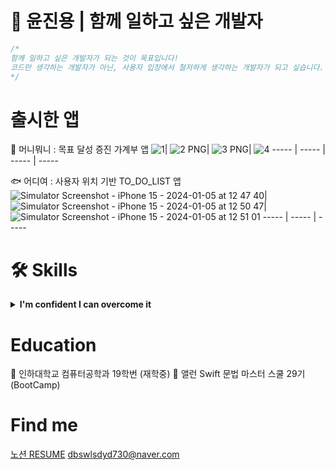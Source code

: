 # 🍎 윤진용 | 함께 일하고 싶은 개발자

```swift
/*
함께 일하고 싶은 개발자가 되는 것이 목표입니다!
코드만 생각하는 개발자가 아닌, 사용자 입장에서 철저하게 생각하는 개발자가 되고 싶습니다.
*/
```

# 출시한 앱
🐽 머니뭐니 : 목표 달성 증진 가계부 앱
![1](https://github.com/jinyongyun/WHAT_IS_MONEY_IOS/assets/102133961/55e6c970-c982-497f-bec8-b80f9c39f44f)| ![2 PNG](https://github.com/jinyongyun/WHAT_IS_MONEY_IOS/assets/102133961/a3242b64-592b-4e98-92ae-ee063fce2698)| ![3 PNG](https://github.com/jinyongyun/WHAT_IS_MONEY_IOS/assets/102133961/521ba961-3b76-4ce5-a2ad-d0b3278be9e5)| ![4](https://github.com/jinyongyun/WHAT_IS_MONEY_IOS/assets/102133961/69466445-b233-411c-a048-44404b3893a8)
----- | ----- | ----- | ----- 

🐟 어디여 : 사용자 위치 기반 TO_DO_LIST 앱
![Simulator Screenshot - iPhone 15 - 2024-01-05 at 12 47 40](https://github.com/jinyongyun/Eodiyeo/assets/102133961/ca2619e5-c5a8-4a8b-bff4-0425dcba654d)| ![Simulator Screenshot - iPhone 15 - 2024-01-05 at 12 50 47](https://github.com/jinyongyun/Eodiyeo/assets/102133961/37a8d501-86cc-459d-9ce2-6c8b60f3d200)| ![Simulator Screenshot - iPhone 15 - 2024-01-05 at 12 51 01](https://github.com/jinyongyun/Eodiyeo/assets/102133961/7bcf7802-c637-42a8-ad5b-c344f0cb4345)
----- | ----- | ----- 



# 🛠  Skills
<details>
<summary><b>I'm confident I can overcome it</b></summary>
  <br>
<div markdown="1">

**Swift**

- Swift의 기본 문법을 이해하고 사용합니다.
- 동기 / 비동기 처리와 GCD(Grand Central Dispatch)를 이해하고 있습니다.
- ARC 작동 방식을 이해하고 있습니다.
- 에러처리, 네트워킹, 제네릭 문법에 대해 이해하고 사용합니다.

**iOS / UIKit**

- 2개의 앱 출시를 진행한 경험이 있습니다.
- AutoLayout을 활용한 개발이 가능하며, Storyboard를 통한 UI개발과 Code를 통한 UI개발 모두 가능합니다.
- Modulization에 대한 이해와 경험을 가지고 있습니다.

**iOS / SwiftUI**

- 선언형 UI 개발 방식인 SwiftUI를 이용해 자산관리 샘플 앱을 만든 경험이 있습니다.
- SwiftUI를 이용해서 복잡한 레이아웃의 앱을 구성할 수 있습니다.

**iOS / Architecture**

- MVC 패턴으로 앱과 샘플앱을 다수 제작한 바 있습니다.
- MVC와 MVVM 패턴의 차이를 설명할 수 있습니다.

**iOS 프레임워크, 라이브러리**

- **UIKit, SwiftUI** - UIKit과 SwiftUI를 활용하여 앱을 개발할 수 있습니다.
- **SnapKit** - AutoLayout을 손쉽게 구현할 수 있습니다.
- **CoreLocation** - 사용자의 위치를 실시간으로 가져올 수 있습니다.
- **AlamoFire** - URLSession보다 코드를 더 가독성 있게 사용하며 api통신을 할 수있습니다.
- **KingFisher** - 이미지를 캐싱하여 재접근시 이미지 로딩 시간을 줄여서 사용할 수 있습니다.
- **Firebase** - Firebase를 사용하여 데이터를 Firebase 서버에 저장,삭제,수정,조회 할 수 있습니다.
- **UserNotifications** - 사용자가 지정한 notificationRequest를 UNCenter에 등록하고 알림을 불러올 수 있습니다.
- **UICollectionViewCompositionalLayout** - ****UICollectionViewController의 section 별 복잡한 레이아웃을 구현할 수 있습니다.

</div>
</details>


# Education
🌴 인하대학교 컴퓨터공학과 19학번 (재학중)
🍎 앨런 Swift 문법 마스터 스쿨 29기 (BootCamp)


# Find me 
[노션 RESUME](https://band-icebreaker-270.notion.site/04886ec6e85a4487bf03ec392e407663?pvs=4)
dbswlsdyd730@naver.com
